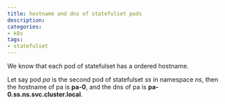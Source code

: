 ```yaml
---
title: hostname and dns of statefulset pods
description: 
categories:
- k8s
tags:
- statefulset
---
```

We know that each pod of statefulset has a ordered hostname. 

Let say pod *pa* is the second pod of statefulset *ss* in namespace *ns*, then the hostname of pa is **pa-0**, and the dns of pa is **pa-0.ss.ns.svc.cluster.local**.


